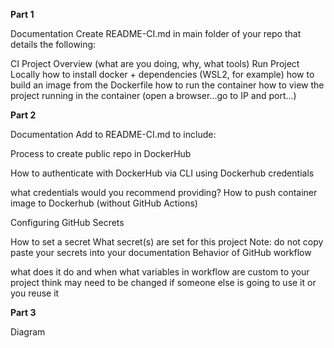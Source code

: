 **Part 1**

Documentation
Create README-CI.md in main folder of your repo that details the following:

CI Project Overview
(what are you doing, why, what tools)
Run Project Locally
how to install docker + dependencies (WSL2, for example)
how to build an image from the Dockerfile
how to run the container
how to view the project running in the container (open a browser...go to IP and port...)

**Part 2**

Documentation
Add to README-CI.md to include:

Process to create public repo in DockerHub

How to authenticate with DockerHub via CLI using Dockerhub credentials

what credentials would you recommend providing?
How to push container image to Dockerhub (without GitHub Actions)

Configuring GitHub Secrets

How to set a secret
What secret(s) are set for this project
Note: do not copy paste your secrets into your documentation
Behavior of GitHub workflow

what does it do and when
what variables in workflow are custom to your project
think may need to be changed if someone else is going to use it or you reuse it

**Part 3**

Diagram
